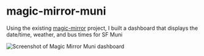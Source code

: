 # magic-mirror-muni

Using the existing [magic-mirror](https://github.com/MichMich/MagicMirror) project, I built a dashboard that displays the date/time, weather, and bus times for SF Muni

<img src="https://i.imgur.com/Gsq5eEG.png" alt="Screenshot of Magic Mirror Muni dashboard" />
